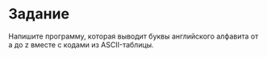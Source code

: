 # Задание
Напишите программу, которая выводит буквы английского алфавита от a до z
вместе с кодами из ASCII-таблицы.
